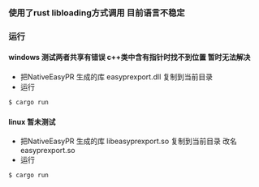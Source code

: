 ### 使用了rust libloading方式调用 目前语言不稳定

### 运行
#### windows 测试两者共享有错误 c++类中含有指针时找不到位置 暂时无法解决
- 把NativeEasyPR 生成的库 easyprexport.dll 复制到当前目录
- 运行
```bash
$ cargo run 
```

#### linux 暂未测试
- 把NativeEasyPR 生成的库 libeasyprexport.so 复制到当前目录 改名easyprexport.so
- 运行
```bash
$ cargo run
```